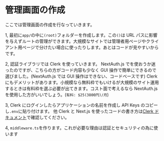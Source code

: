 # 管理画面の作成

ここでは管理画面の作成を行なっていきます。

1, 最初に`app/`の中に`(root)`フォルダーを作成します。この`()`は URL パスに影響を与えずルートの管理ができます。大規模なサイトでは管理者用ページやクライアント用ページで分けたい場合に使ったりします。あとはコードが見やすいからです。

2, 認証ライブラリでは Clerk を使っていきます。 NextAuth.js でを使おうか迷ったのですが、こちらの方がコード内容も少なく GUI 操作で簡単にできるので選びました。(NextAuth.js では GUI 操作はできない、コードベースです)
Clerk にもデメリットがあります。小規模なら無料枠でもいけるが大規模のサイト運用するときは有料枠を選ぶ必要が出てきます。コスト面で考えるなら NextAuth.js を使用した方がいいでしょう。(`有料: $25(3800円)/月`)

3, Clerk にログインしたらアプリケーションの名前を作成し API Keys のコピーし`.env`に貼り付けます。
他 Clerk と Next.js を使ったコードの書き方は[Clerk ドキュメント](https://clerk.com/docs/references/nextjs/overview)で確認してください。

4, `middleware.ts`を作ります。これが必要な理由は認証とセキュリティの為に使います
